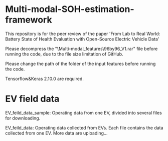 # Multi-modal-SOH-estimation-framework
This repository is for the peer review of the paper 'From Lab to Real World: Battery State of Health Evaluation with Open-Source Electric Vehicle Data'

Please decompress the "\\Multi-modal_features\\96by96_V1.rar" file before running the code, due to the file size limitation of GitHub. 

Please change the path of the folder of the input features before running the code.

Tensorflow&Keras 2.10.0 are required.

# EV field data
EV_feild_data_sample: Operating data from one EV, divided into several files for downloading. 

EV_feild_data: Operating data collected from EVs. Each file contains the data collected from one EV. More data are uploading...
